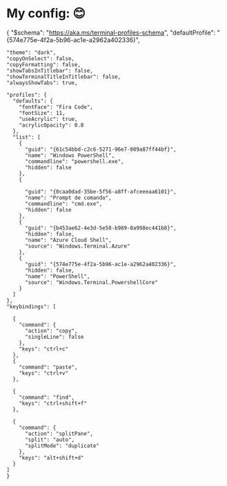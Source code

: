 # My config: 😊

{ "$schema": "https://aka.ms/terminal-profiles-schema", "defaultProfile": "{574e775e-4f2a-5b96-ac1e-a2962a402336}",

    "theme": "dark",
    "copyOnSelect": false,
    "copyFormatting": false,
    "showTabsInTitlebar": false,
    "showTerminalTitleInTitlebar": false,
    "alwaysShowTabs": true,
    
    "profiles": {
      "defaults": {   
        "fontFace": "Fira Code",
        "fontSize": 11,
        "useAcrylic": true,
        "acrylicOpacity": 0.8     
      },
      "list": [
        {
          "guid": "{61c54bbd-c2c6-5271-96e7-009a87ff44bf}",
          "name": "Windows PowerShell",
          "commandline": "powershell.exe",
          "hidden": false
        },
        {
        
          "guid": "{0caa0dad-35be-5f56-a8ff-afceeeaa6101}",
          "name": "Prompt de comando",
          "commandline": "cmd.exe",
          "hidden": false
        },
        {
          "guid": "{b453ae62-4e3d-5e58-b989-0a998ec441b8}",
          "hidden": false,
          "name": "Azure Cloud Shell",
          "source": "Windows.Terminal.Azure"
        },
        {
          "guid": "{574e775e-4f2a-5b96-ac1e-a2962a402336}",
          "hidden": false,
          "name": "PowerShell",
          "source": "Windows.Terminal.PowershellCore"
        }
      ]
    },   
    "keybindings": [
     
      {
        "command": {
          "action": "copy",
          "singleLine": false
        },
        "keys": "ctrl+c"
      },
      {
        "command": "paste",
        "keys": "ctrl+v"
      },
      
      {
        "command": "find",
        "keys": "ctrl+shift+f"
      },
     
      {
        "command": {
          "action": "splitPane",
          "split": "auto",
          "splitMode": "duplicate"
        },
        "keys": "alt+shift+d"
      }
    ]
    }
